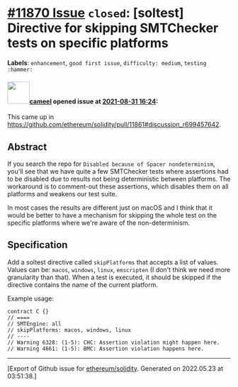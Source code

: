 # [\#11870 Issue](https://github.com/ethereum/solidity/issues/11870) `closed`: [soltest] Directive for skipping SMTChecker tests on specific platforms
**Labels**: `enhancement`, `good first issue`, `difficulty: medium`, `testing :hammer:`


#### <img src="https://avatars.githubusercontent.com/u/137030?v=4" width="50">[cameel](https://github.com/cameel) opened issue at [2021-08-31 16:24](https://github.com/ethereum/solidity/issues/11870):

This came up in https://github.com/ethereum/solidity/pull/11861#discussion_r699457642.

## Abstract
If you search the repo for `Disabled because of Spacer nondeterminism`, you'll see that we have quite a few SMTChecker tests where assertions had to be disabled due to results not being deterministic between platforms. The workaround is to comment-out these assertions, which disables them on all platforms and weakens our test suite.

In most cases the results are different just on macOS and I think that it would be better to have a mechanism for skipping the whole test on the specific platforms where we're aware of the non-determinism.

## Specification
Add a soltest directive called `skipPlatforms` that accepts a list of values. Values can be: `macos`, `windows`, `linux`, `emscripten` (I don't think we need more granularity than that). When a test is executed, it should be skipped if the directive contains the name of the current platform.

Example usage:
```solidity
contract C {}
// ====
// SMTEngine: all
// skipPlatforms: macos, windows, linux
// ----
// Warning 6328: (1-5): CHC: Assertion violation might happen here.
// Warning 4661: (1-5): BMC: Assertion violation happens here.
```




-------------------------------------------------------------------------------



[Export of Github issue for [ethereum/solidity](https://github.com/ethereum/solidity). Generated on 2022.05.23 at 03:51:38.]
